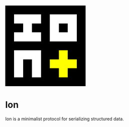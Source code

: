 ![screenshot](../data/icon.png)

# Ion

Ion is a minimalist protocol for serializing structured data.

